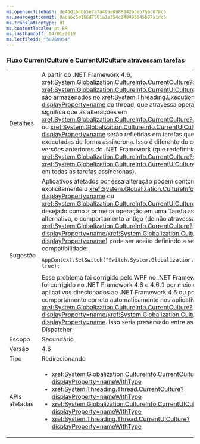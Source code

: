```yaml
---
ms.openlocfilehash: de40d16dbb5e7a7a49ae0988342b3eb75bc078c5
ms.sourcegitcommit: 0aca6c5d166d7961a1e354c248495645b97a1dc5
ms.translationtype: HT
ms.contentlocale: pt-BR
ms.lasthandoff: 04/01/2019
ms.locfileid: "58760954"
---
```

### <a name="currentculture-and-currentuiculture-flow-across-tasks"></a>Fluxo CurrentCulture e CurrentUICulture atravessam tarefas

|   |   |
|---|---|
|Detalhes|A partir do .NET Framework 4.6, <xref:System.Globalization.CultureInfo.CurrentCulture?displayProperty=name> e <xref:System.Globalization.CultureInfo.CurrentUICulture?displayProperty=name> são armazenados no <xref:System.Threading.ExecutionContext?displayProperty=name> do thread, que atravessa operações assíncronas. Isso significa que as alterações em <xref:System.Globalization.CultureInfo.CurrentCulture?displayProperty=name> ou <xref:System.Globalization.CultureInfo.CurrentUICulture?displayProperty=name> serão refletidas em tarefas que posteriormente serão executadas de forma assíncrona. Isso é diferente do comportamento das versões anteriores do .NET Framework (que redefiniria <xref:System.Globalization.CultureInfo.CurrentCulture?displayProperty=name> e <xref:System.Globalization.CultureInfo.CurrentUICulture?displayProperty=name> em todas as tarefas assíncronas).|
|Sugestão|Aplicativos afetados por essa alteração podem contorná-la definindo explicitamente o <xref:System.Globalization.CultureInfo.CurrentCulture?displayProperty=name> ou <xref:System.Globalization.CultureInfo.CurrentUICulture?displayProperty=name> desejado como a primeira operação em uma Tarefa assíncrona. Como alternativa, o comportamento antigo (de não atravessar <xref:System.Globalization.CultureInfo.CurrentCulture?displayProperty=name>/<xref:System.Globalization.CultureInfo.CurrentUICulture?displayProperty=name>) pode ser aceito definindo a seguinte opção de compatibilidade:<pre><code class="lang-csharp">AppContext.SetSwitch(&quot;Switch.System.Globalization.NoAsyncCurrentCulture&quot;, true);&#13;&#10;</code></pre>Esse problema foi corrigido pelo WPF no .NET Framework 4.6.2. Ele também foi corrigido no .NET Framework 4.6 e 4.6.1 por meio de [KB 3139549](https://support.microsoft.com/kb/3139549). Os aplicativos direcionados ao .NET Framework 4.6 ou posterior terão o comportamento correto automaticamente nos aplicativos WPF – <xref:System.Globalization.CultureInfo.CurrentCulture?displayProperty=name>/<xref:System.Globalization.CultureInfo.CurrentUICulture?displayProperty=name>. Isso seria preservado entre as operações de Dispatcher.|
|Escopo|Secundário|
|Versão|4.6|
|Tipo|Redirecionando|
|APIs afetadas|<ul><li><xref:System.Globalization.CultureInfo.CurrentCulture?displayProperty=nameWithType></li><li><xref:System.Threading.Thread.CurrentCulture?displayProperty=nameWithType></li><li><xref:System.Globalization.CultureInfo.CurrentUICulture?displayProperty=nameWithType></li><li><xref:System.Threading.Thread.CurrentUICulture?displayProperty=nameWithType></li></ul>|

